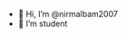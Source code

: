 - 👋 Hi, I’m @nirmalbam2007
- 👀 I’m student

<!---
nirmalbam2007/nirmalbam2007 is a ✨ special ✨ repository because its `README.md` (this file) appears on your GitHub profile.
You can click the Preview link to take a look at your changes.
--->
